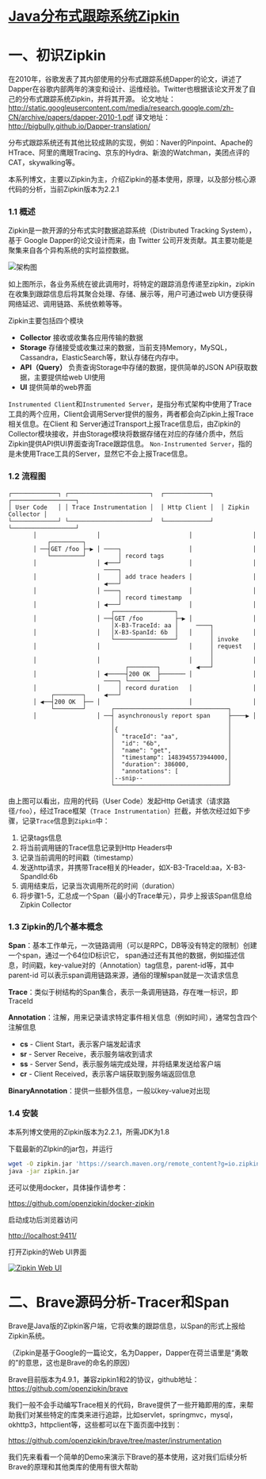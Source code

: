 # [Java分布式跟踪系统Zipkin](http://blog.mozhu.org/categories/zipkin/)

# 一、初识Zipkin

在2010年，谷歌发表了其内部使用的分布式跟踪系统Dapper的论文，讲述了Dapper在谷歌内部两年的演变和设计、运维经验。Twitter也根据该论文开发了自己的分布式跟踪系统Zipkin，并将其开源。
论文地址：<http://static.googleusercontent.com/media/research.google.com/zh-CN/archive/papers/dapper-2010-1.pdf>
译文地址：<http://bigbully.github.io/Dapper-translation/>

分布式跟踪系统还有其他比较成熟的实现，例如：Naver的Pinpoint、Apache的HTrace、阿里的鹰眼Tracing、京东的Hydra、新浪的Watchman，美团点评的CAT，skywalking等。

本系列博文，主要以Zipkin为主，介绍Zipkin的基本使用，原理，以及部分核心源代码的分析，当前Zipkin版本为2.2.1

### 1.1 概述

Zipkin是一款开源的分布式实时数据追踪系统（Distributed Tracking System），基于 Google Dapper的论文设计而来，由 Twitter 公司开发贡献。其主要功能是聚集来自各个异构系统的实时监控数据。

![架构图](http://static.blog.mozhu.org/images/zipkin/architecture-1.png)

如上图所示，各业务系统在彼此调用时，将特定的跟踪消息传递至zipkin，zipkin在收集到跟踪信息后将其聚合处理、存储、展示等，用户可通过web UI方便获得网络延迟、调用链路、系统依赖等等。

Zipkin主要包括四个模块

- **Collector** 接收或收集各应用传输的数据
- **Storage** 存储接受或收集过来的数据，当前支持Memory，MySQL，Cassandra，ElasticSearch等，默认存储在内存中。
- **API（Query）** 负责查询Storage中存储的数据，提供简单的JSON API获取数据，主要提供给web UI使用
- **UI** 提供简单的web界面

`Instrumented Client`和`Instrumented Server`，是指分布式架构中使用了Trace工具的两个应用，Client会调用Server提供的服务，两者都会向Zipkin上报Trace相关信息。在Client 和 Server通过Transport上报Trace信息后，由Zipkin的Collector模块接收，并由Storage模块将数据存储在对应的存储介质中，然后Zipkin提供API供UI界面查询Trace跟踪信息。
`Non-Instrumented Server`，指的是未使用Trace工具的Server，显然它不会上报Trace信息。

### 1.2 流程图

```
┌─────────────┐ ┌───────────────────────┐  ┌─────────────┐  ┌──────────────────┐
│ User Code   │ │ Trace Instrumentation │  │ Http Client │  │ Zipkin Collector │
└─────────────┘ └───────────────────────┘  └─────────────┘  └──────────────────┘
       │                 │                         │                 │
           ┌─────────┐
       │ ──┤GET /foo ├─▶ │ ────┐                   │                 │
           └─────────┘         │ record tags
       │                 │ ◀───┘                   │                 │
                           ────┐
       │                 │     │ add trace headers │                 │
                           ◀───┘
       │                 │ ────┐                   │                 │
                               │ record timestamp
       │                 │ ◀───┘                   │                 │
                             ┌─────────────────┐
       │                 │ ──┤GET /foo         ├─▶ │                 │
                             │X-B3-TraceId: aa │     ────┐
       │                 │   │X-B3-SpanId: 6b  │   │     │           │
                             └─────────────────┘         │ invoke
       │                 │                         │     │ request   │
                                                         │
       │                 │                         │     │           │
                                 ┌────────┐          ◀───┘
       │                 │ ◀─────┤200 OK  ├─────── │                 │
                           ────┐ └────────┘
       │                 │     │ record duration   │                 │
            ┌────────┐     ◀───┘
       │ ◀──┤200 OK  ├── │                         │                 │
            └────────┘       ┌────────────────────────────────┐
       │                 │ ──┤ asynchronously report span     ├────▶ │
                             │                                │
                             │{                               │
                             │  "traceId": "aa",              │
                             │  "id": "6b",                   │
                             │  "name": "get",                │
                             │  "timestamp": 1483945573944000,│
                             │  "duration": 386000,           │
                             │  "annotations": [              │
                             │--snip--                        │
                             └────────────────────────────────┘
```

由上图可以看出，应用的代码（User Code）发起Http Get请求（请求路径`/foo`），经过Trace框架（`Trace Instrumentation`）拦截，并依次经过如下步骤，记录`Trace`信息到`Zipkin`中：

1. 记录tags信息
2. 将当前调用链的Trace信息记录到Http Headers中
3. 记录当前调用的时间戳（timestamp）
4. 发送http请求，并携带Trace相关的Header，如X-B3-TraceId:aa，X-B3-SpandId:6b
5. 调用结束后，记录当次调用所花的时间（duration）
6. 将步骤1-5，汇总成一个Span（最小的Trace单元），异步上报该Span信息给Zipkin Collector

### 1.3 Zipkin的几个基本概念

**Span**：基本工作单元，一次链路调用（可以是RPC，DB等没有特定的限制）创建一个span，通过一个64位ID标识它， span通过还有其他的数据，例如描述信息，时间戳，key-value对的（Annotation）tag信息，parent-id等，其中parent-id 可以表示span调用链路来源，通俗的理解span就是一次请求信息

**Trace**：类似于树结构的Span集合，表示一条调用链路，存在唯一标识，即TraceId

**Annotation**：注解，用来记录请求特定事件相关信息（例如时间），通常包含四个注解信息

- **cs** - Client Start，表示客户端发起请求
- **sr** - Server Receive，表示服务端收到请求
- **ss** - Server Send，表示服务端完成处理，并将结果发送给客户端
- **cr** - Client Received，表示客户端获取到服务端返回信息

**BinaryAnnotation**：提供一些额外信息，一般以key-value对出现

### 1.4 安装

本系列博文使用的Zipkin版本为2.2.1，所需JDK为1.8

下载最新的ZIpkin的jar包，并运行

```bash
wget -O zipkin.jar 'https://search.maven.org/remote_content?g=io.zipkin.java&a=zipkin-server&v=LATEST&c=exec'
java -jar zipkin.jar
```

还可以使用docker，具体操作请参考：

<https://github.com/openzipkin/docker-zipkin>

启动成功后浏览器访问

<http://localhost:9411/>

打开Zipkin的Web UI界面

[![Zipkin Web UI](http://static.blog.mozhu.org/images/zipkin/1_1.png)](http://static.blog.mozhu.org/images/zipkin/1_1.png)

# 二、Brave源码分析-Tracer和Span

Brave是Java版的Zipkin客户端，它将收集的跟踪信息，以Span的形式上报给Zipkin系统。

（Zipkin是基于Google的一篇论文，名为Dapper，Dapper在荷兰语里是“勇敢的”的意思，这也是Brave的命名的原因）

Brave目前版本为4.9.1，兼容zipkin1和2的协议，github地址：<https://github.com/openzipkin/brave>

我们一般不会手动编写Trace相关的代码，Brave提供了一些开箱即用的库，来帮助我们对某些特定的库类来进行追踪，比如servlet，springmvc，mysql，okhttp3，httpclient等，这些都可以在下面页面中找到：

<https://github.com/openzipkin/brave/tree/master/instrumentation>

我们先来看看一个简单的Demo来演示下Brave的基本使用，这对我们后续分析Brave的原理和其他类库的使用有很大帮助

